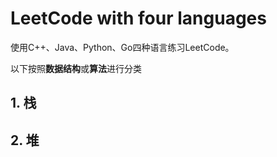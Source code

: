 # LeetCode with four languages

使用C++、Java、Python、Go四种语言练习LeetCode。

以下按照**数据结构**或**算法**进行分类

## 1. 栈

## 2. 堆

